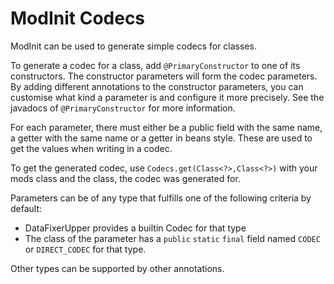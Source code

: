 # ModInit Codecs

ModInit can be used to generate simple codecs for classes.

To generate a codec for a class, add `@PrimaryConstructor` to one of its constructors.
The constructor parameters will form the codec parameters.
By adding different annotations to the constructor parameters, you can customise what kind a parameter is and configure it more precisely.
See the javadocs of `@PrimaryConstructor` for more information.

For each parameter, there must either be a public field with the same name, a getter with the same name or a getter in beans style.
These are used to get the values when writing in a codec.

To get the generated codec, use `Codecs.get(Class<?>,Class<?>)` with your mods class and the class, the codec was generated for.

Parameters can be of any type that fulfills one of the following criteria by default:

  * DataFixerUpper provides a builtin Codec for that type
  * The class of the parameter has a `public` `static` `final` field named `CODEC` or `DIRECT_CODEC` for that type.

Other types can be supported by other annotations.
